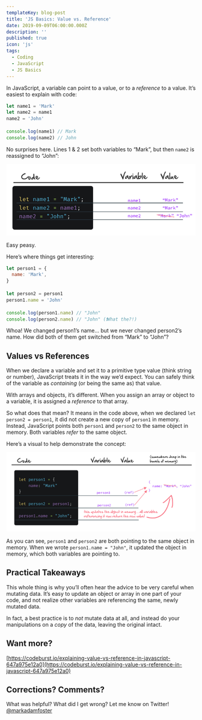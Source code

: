 ```yaml
---
templateKey: blog-post
title: 'JS Basics: Value vs. Reference'
date: 2019-09-09T06:00:00.000Z
description: ''
published: true
icon: 'js'
tags:
  - Coding
  - JavaScript
  - JS Basics
---
```


In JavaScript, a variable can point to a value, or to a _reference_ to a value. It’s easiest to explain with code:

```js
let name1 = 'Mark'
let name2 = name1
name2 = 'John'

console.log(name1) // Mark
console.log(name2) // John
```

No surprises here. Lines 1 & 2 set both variables to “Mark”, but then `name2` is reassigned to “John”:

![Simple Values](01-simple-values.jpg)

Easy peasy.

Here’s where things get interesting:

```js
let person1 = {
  name: 'Mark',
}

let person2 = person1
person1.name = 'John'

console.log(person1.name) // "John"
console.log(person2.name) // "John" (❗️What the?!)
```

Whoa! We changed person1’s name… but we never changed person2’s name. How did both of them get switched from “Mark” to “John”?

## Values vs References

When we declare a variable and set it to a primitive type value (think string or number), JavaScript treats it in the way we’d expect. You can safely think of the variable as _containing_ (or being the same as) that value.

With arrays and objects, it’s different. When you assign an array or object to a variable, it is assigned a _reference_ to that array.

So what does that mean? It means in the code above, when we declared `let person2 = person1`, it did not create a new copy of `person1` in memory. Instead, JavaScript points both `person1` and `person2` to the same object in memory. Both variables _refer_ to the same object.

Here’s a visual to help demonstrate the concept:

![Reference Values](02-ref-values.jpg)

As you can see, `person1` and `person2` are both pointing to the same object in memory. When we wrote `person1.name = "John"`, it updated the object in memory, which both variables are pointing to.

## Practical Takeaways

This whole thing is why you’ll often hear the advice to be very careful when mutating data. It’s easy to update an object or array in one part of your code, and not realize other variables are referencing the same, newly mutated data.

In fact, a best practice is to _not_ mutate data at all, and instead do your manipulations on a _copy_ of the data, leaving the original intact.

## Want more?

[https://codeburst.io/explaining-value-vs-reference-in-javascript-647a975e12a0](https://codeburst.io/explaining-value-vs-reference-in-javascript-647a975e12a0)

## Corrections? Comments?

What was helpful? What did I get wrong? Let me know on Twitter! [@markadamfoster](https://www.twitter.com/markadamfoster)
